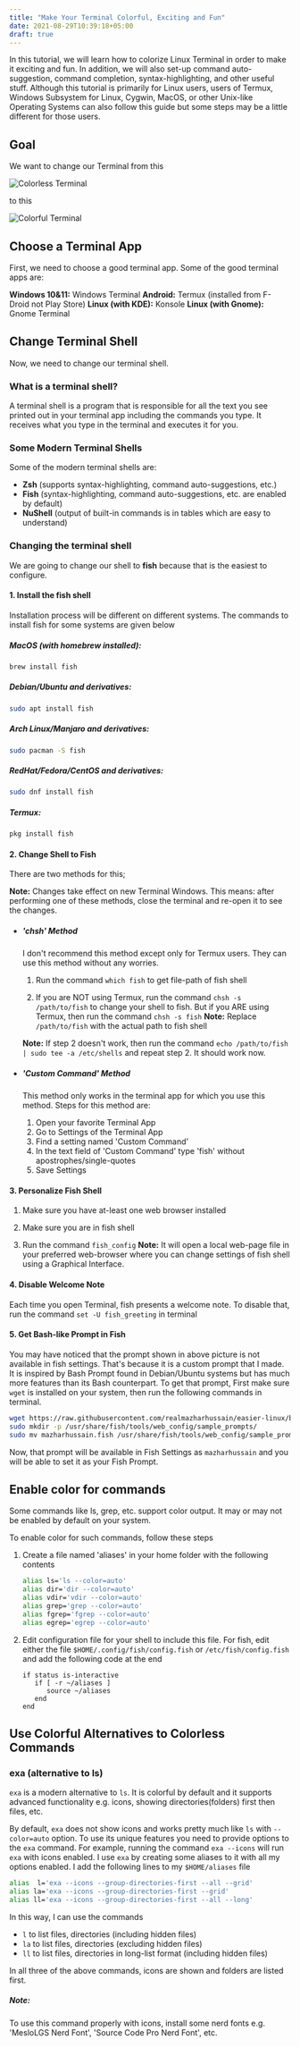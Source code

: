 ```yaml
---
title: "Make Your Terminal Colorful, Exciting and Fun"
date: 2021-08-29T10:39:18+05:00
draft: true
---
```


In this tutorial, we will learn how to colorize Linux Terminal in order to make it exciting and fun. In addition, we will also set-up command auto-suggestion, command completion, syntax-highlighting, and other useful stuff. Although this tutorial is primarily for Linux users, users of Termux, Windows Subsystem for Linux, Cygwin, MacOS, or other Unix-like Operating Systems can also follow this guide but some steps may be a little different for those users.

## Goal

We want to change our Terminal from this

![Colorless Terminal](/images/colorless-terminal.png)

to this

![Colorful Terminal](/images/colorful-terminal.png)

## Choose a Terminal App

First, we need to choose a good terminal app. Some of the good terminal apps are:

**Windows 10&11:** Windows Terminal
**Android:** Termux (installed from F-Droid not Play Store)
**Linux (with KDE):** Konsole
**Linux (with Gnome):** Gnome Terminal

## Change Terminal Shell

Now, we need to change our terminal shell.

### What is a terminal shell?

A terminal shell is a program that is responsible for all the text you see printed out in your terminal app including the commands you type. It receives what you type in the terminal and executes it for you.

### Some Modern Terminal Shells

Some of the modern terminal shells are:

- **Zsh** (supports syntax-highlighting, command auto-suggestions, etc.)
- **Fish** (syntax-highlighting, command auto-suggestions, etc. are enabled by default)
- **NuShell** (output of built-in commands is in tables which are easy to understand)

### Changing the terminal shell

We are going to change our shell to **fish** because that is the easiest to configure.

#### 1. Install the fish shell

Installation process will be different on different systems. The commands to install fish for some systems are given below

##### MacOS (with homebrew installed):

```bash
brew install fish
```

##### Debian/Ubuntu and derivatives:

```bash
sudo apt install fish
```

##### Arch Linux/Manjaro and derivatives:

```bash
sudo pacman -S fish
```

##### RedHat/Fedora/CentOS and derivatives:

```bash
sudo dnf install fish
```

##### Termux:

```bash
pkg install fish
```

#### 2. Change Shell to Fish

There are two methods for this;

**Note:** Changes take effect on new Terminal Windows. This means: after performing one of these methods, close the terminal and re-open it to see the changes.

- ##### 'chsh' Method

  I don't recommend this method except only for Termux users. They can use this method without any worries.

  1. Run the command `which fish` to get file-path of fish shell

  2. If you are NOT using Termux, run the command `chsh -s /path/to/fish` to change your shell to fish. But if you ARE using Termux, then run the command `chsh -s fish`
     **Note:** Replace `/path/to/fish` with the actual path to fish shell

  **Note:** If step 2 doesn't work, then run the command `echo /path/to/fish | sudo tee -a /etc/shells` and repeat step 2. It should work now.

- ##### 'Custom Command' Method

  This method only works in the terminal app for which you use this method. Steps for this method are:

  1. Open your favorite Terminal App
  2. Go to Settings of the Terminal App
  3. Find a setting named 'Custom Command'
  4. In the text field of 'Custom Command' type 'fish' without apostrophes/single-quotes
  5. Save Settings

#### 3. Personalize Fish Shell

1. Make sure you have at-least one web browser installed

2. Make sure you are in fish shell

3. Run the command `fish_config`
   **Note:** It will open a local web-page file in your preferred web-browser where you can change settings of fish shell using a Graphical Interface.
   
#### 4. Disable Welcome Note

Each time you open Terminal, fish presents a welcome note. To disable that, run the command `set -U fish_greeting` in terminal

#### 5. Get Bash-like Prompt in Fish

You may have noticed that the prompt shown in above picture is not available in fish settings. That's because it is a custom prompt that I made. It is inspired by Bash Prompt found in Debian/Ubuntu systems but has much more features than its Bash counterpart. To get that prompt, First make sure `wget` is installed on your system, then run the following commands in terminal.

```bash
wget https://raw.githubusercontent.com/realmazharhussain/easier-linux/blob/main/fish/prompts/mazharhussain.fish
sudo mkdir -p /usr/share/fish/tools/web_config/sample_prompts/
sudo mv mazharhussain.fish /usr/share/fish/tools/web_config/sample_prompts/
```

Now, that prompt will be available in Fish Settings as `mazharhussain` and you will be able to set it as your Fish Prompt.

## Enable color for commands

Some commands like ls, grep, etc. support color output. It may or may not be enabled by default on your system.

To enable color for such commands, follow these steps

1. Create a file named 'aliases' in your home folder with the following contents

   ```bash
   alias ls='ls --color=auto'
   alias dir='dir --color=auto'
   alias vdir='vdir --color=auto'
   alias grep='grep --color=auto'
   alias fgrep='fgrep --color=auto'
   alias egrep='egrep --color=auto'
   ```

2. Edit configuration file for your shell to include this file. For fish, edit either the file `$HOME/.config/fish/config.fish` or `/etc/fish/config.fish` and add the following code at the end

   ```fish
   if status is-interactive
      if [ -r ~/aliases ]
         source ~/aliases
      end
   end
   ```

   

## Use Colorful Alternatives to Colorless Commands

### exa (alternative to ls)

`exa` is a modern alternative to `ls`. It is colorful by default and it supports advanced functionality e.g. icons, showing directories(folders) first then files, etc.

By default, `exa` does not show icons and works pretty much like `ls` with `--color=auto` option. To use its unique features you need to provide options to the `exa` command. For example, running the command `exa --icons` will run `exa` with icons enabled. I use `exa` by creating some aliases to it with all my options enabled. I add the following lines to my `$HOME/aliases` file

```bash
alias  l='exa --icons --group-directories-first --all --grid'
alias la='exa --icons --group-directories-first --grid'
alias ll='exa --icons --group-directories-first --all --long'
```

In this way, I can use the commands

- `l` to list files, directories (including hidden files)
- `la` to list files, directories (excluding hidden files)
- `ll` to list files, directories in long-list format (including hidden files)

In all three of the above commands, icons are shown and folders are listed first.

##### Note:

To use this command properly with icons, install some nerd fonts e.g. 'MesloLGS Nerd Font', 'Source Code Pro Nerd Font', etc.

